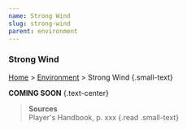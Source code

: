 ```yaml
---
name: Strong Wind
slug: strong-wind
parent: environment
---
```

### Strong Wind
[Home](dm-operations-center) > [Environment](environment) > Strong Wind {.small-text}

**COMING SOON** {.text-center}

> **Sources** <br/>
> Player's Handbook, p. xxx
{.read .small-text}
